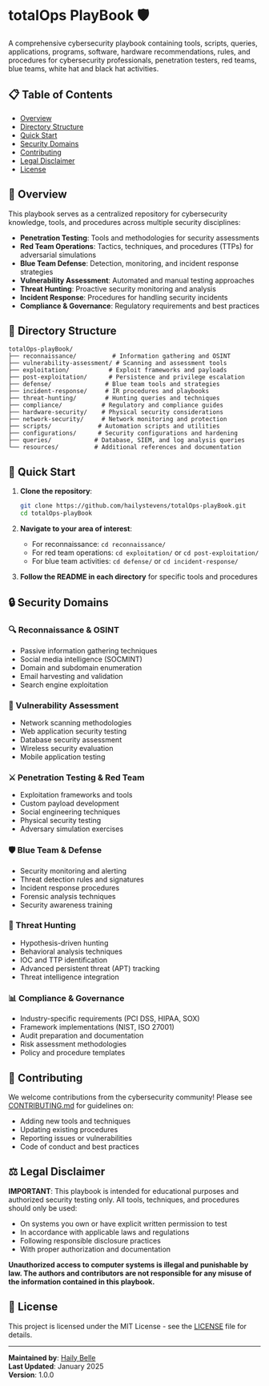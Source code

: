 # totalOps PlayBook 🛡️

A comprehensive cybersecurity playbook containing tools, scripts, queries, applications, programs, software, hardware recommendations, rules, and procedures for cybersecurity professionals, penetration testers, red teams, blue teams, white hat and black hat activities.

## 📋 Table of Contents

- [Overview](#overview)
- [Directory Structure](#directory-structure)
- [Quick Start](#quick-start)
- [Security Domains](#security-domains)
- [Contributing](#contributing)
- [Legal Disclaimer](#legal-disclaimer)
- [License](#license)

## 🎯 Overview

This playbook serves as a centralized repository for cybersecurity knowledge, tools, and procedures across multiple security disciplines:

- **Penetration Testing**: Tools and methodologies for security assessments
- **Red Team Operations**: Tactics, techniques, and procedures (TTPs) for adversarial simulations
- **Blue Team Defense**: Detection, monitoring, and incident response strategies
- **Vulnerability Assessment**: Automated and manual testing approaches
- **Threat Hunting**: Proactive security monitoring and analysis
- **Incident Response**: Procedures for handling security incidents
- **Compliance & Governance**: Regulatory requirements and best practices

## 📁 Directory Structure

```
totalOps-playBook/
├── reconnaissance/          # Information gathering and OSINT
├── vulnerability-assessment/ # Scanning and assessment tools
├── exploitation/           # Exploit frameworks and payloads
├── post-exploitation/      # Persistence and privilege escalation
├── defense/               # Blue team tools and strategies
├── incident-response/     # IR procedures and playbooks
├── threat-hunting/        # Hunting queries and techniques
├── compliance/           # Regulatory and compliance guides
├── hardware-security/    # Physical security considerations
├── network-security/     # Network monitoring and protection
├── scripts/             # Automation scripts and utilities
├── configurations/      # Security configurations and hardening
├── queries/            # Database, SIEM, and log analysis queries
└── resources/          # Additional references and documentation
```

## 🚀 Quick Start

1. **Clone the repository**:
   ```bash
   git clone https://github.com/hailystevens/totalOps-playBook.git
   cd totalOps-playBook
   ```

2. **Navigate to your area of interest**:
   - For reconnaissance: `cd reconnaissance/`
   - For red team operations: `cd exploitation/` or `cd post-exploitation/`
   - For blue team activities: `cd defense/` or `cd incident-response/`

3. **Follow the README in each directory** for specific tools and procedures

## 🔒 Security Domains

### 🔍 Reconnaissance & OSINT
- Passive information gathering techniques
- Social media intelligence (SOCMINT)
- Domain and subdomain enumeration
- Email harvesting and validation
- Search engine exploitation

### 🎯 Vulnerability Assessment
- Network scanning methodologies
- Web application security testing
- Database security assessment
- Wireless security evaluation
- Mobile application testing

### ⚔️ Penetration Testing & Red Team
- Exploitation frameworks and tools
- Custom payload development
- Social engineering techniques
- Physical security testing
- Adversary simulation exercises

### 🛡️ Blue Team & Defense
- Security monitoring and alerting
- Threat detection rules and signatures
- Incident response procedures
- Forensic analysis techniques
- Security awareness training

### 🔎 Threat Hunting
- Hypothesis-driven hunting
- Behavioral analysis techniques
- IOC and TTP identification
- Advanced persistent threat (APT) tracking
- Threat intelligence integration

### 📊 Compliance & Governance
- Industry-specific requirements (PCI DSS, HIPAA, SOX)
- Framework implementations (NIST, ISO 27001)
- Audit preparation and documentation
- Risk assessment methodologies
- Policy and procedure templates

## 🤝 Contributing

We welcome contributions from the cybersecurity community! Please see [CONTRIBUTING.md](CONTRIBUTING.md) for guidelines on:

- Adding new tools and techniques
- Updating existing procedures
- Reporting issues or vulnerabilities
- Code of conduct and best practices

## ⚖️ Legal Disclaimer

**IMPORTANT**: This playbook is intended for educational purposes and authorized security testing only. All tools, techniques, and procedures should only be used:

- On systems you own or have explicit written permission to test
- In accordance with applicable laws and regulations
- Following responsible disclosure practices
- With proper authorization and documentation

**Unauthorized access to computer systems is illegal and punishable by law. The authors and contributors are not responsible for any misuse of the information contained in this playbook.**

## 📄 License

This project is licensed under the MIT License - see the [LICENSE](LICENSE) file for details.

---

**Maintained by**: [Haily Belle](https://github.com/hailystevens)  
**Last Updated**: January 2025  
**Version**: 1.0.0